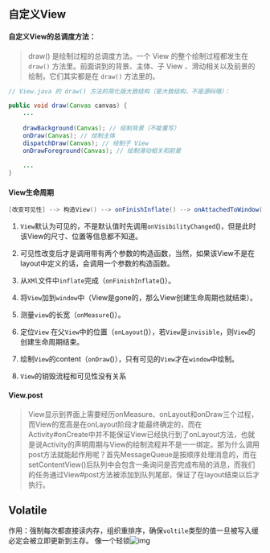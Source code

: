 ## 自定义View

#### 自定义View的总调度方法：

> draw() 是绘制过程的总调度方法。一个 View 的整个绘制过程都发生在 `draw()` 方法里。前面讲到的背景、主体、子 View 、滑动相关以及前景的绘制，它们其实都是在 `draw()` 方法里的。

```java
// View.java 的 draw() 方法的简化版大致结构（是大致结构，不是源码哦）：

public void draw(Canvas canvas) {
    ...
    
    drawBackground(Canvas); // 绘制背景（不能重写）
    onDraw(Canvas); // 绘制主体
    dispatchDraw(Canvas); // 绘制子 View
    onDrawForeground(Canvas); // 绘制滑动相关和前景
    
    ...
}
```



#### View生命周期

```java
[改变可见性] --> 构造View() --> onFinishInflate() --> onAttachedToWindow() --> onMeasure() --> onSizeChanged() --> onLayout() --> onDraw() --> onDetackedFromWindow()
```



1. `View`默认为可见的，不是默认值时先调用`onVisibilityChanged`()，但是此时该View的尺寸、位置等信息都不知道。

2. 可见性改变后才是调用带有两个参数的构造函数，当然，如果该View不是在layout中定义的话，会调用一个参数的构造函数。

3. 从`XMl`文件中`inflate`完成（`onFinishInflate`()）。

4. 将`View`加到`window`中（View是gone的，那么View创建生命周期也就结束）。

5. 测量`view`的长宽（`onMeasure`()）。

6. 定位`View` 在父`View`中的位置（`onLayout`()），若`View`是`invisible`，则`View`的创建生命周期结束。

7. 绘制`View`的content（`onDraw`()），只有可见的`View`才在`window`中绘制。

8. `View`的销毁流程和可见性没有关系



#### View.post

> View显示到界面上需要经历onMeasure、onLayout和onDraw三个过程，而View的宽高是在onLayout阶段才能最终确定的，而在Activity#onCreate中并不能保证View已经执行到了onLayout方法，也就是说Activity的声明周期与View的绘制流程并不是一一绑定。那为什么调用post方法就能起作用呢？首先MessageQueue是按顺序处理消息的，而在setContentView()后队列中会包含一条询问是否完成布局的消息，而我们的任务通过View#post方法被添加到队列尾部，保证了在layout结束以后才执行。





## Volatile

作用：强制每次都直接读内存，组织重排序，确保`voltile`类型的值一旦被写入缓必定会被立即更新到主存。  像一个轻锁![img](file:///C:\Users\80264247\AppData\Local\Temp\SGPicFaceTpBq\25860\6778726B.png)







